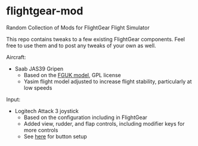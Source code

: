flightgear-mod
==============

Random Collection of Mods for FlightGear Flight Simulator

This repo contains tweaks to a few existing FlightGear components. Feel free to use them and to post any tweaks of your own as well.

Aircraft:
* Saab JAS39 Gripen
	* Based on the [FGUK model](http://www.fgukmedia.co.uk/index.php/hangar/viewdownload/8-military-jets/75-saab-jas39-gripen), GPL license
	* Yasim flight model adjusted to increase flight stability, particularly at low speeds

Input:
* Logitech Attack 3 joystick
	* Based on the configuration including in FlightGear
	* Added view, rudder, and flap controls, including modifier keys for more controls
	* See [here](https://github.com/the4thchild/flightgear-mod/blob/master/Input/Joysticks/Logitech/attack-3.xml) for button setup